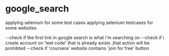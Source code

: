# google_search
applying selenium for some test cases
applying selenium testcases for some websites

--check if the first link in google search is what i'm searching on --check if i create account on 'leet code' that is already exists ,that action will be prohibted --check if 'coursera' website contains 'join for free' button

